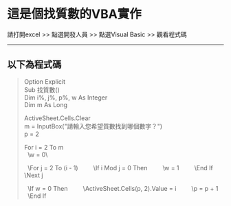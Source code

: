 # 這是個找質數的VBA實作
請打開excel >> 點選開發人員 >> 點選Visual Basic >> 觀看程式碼

---
以下為程式碼
---

>Option Explicit  
>Sub 找質數()  
>Dim i%, j%, p%, w As Integer  
>Dim m As Long  
>  
>ActiveSheet.Cells.Clear  
>m = InputBox("請輸入您希望質數找到哪個數字？")  
>p = 2  
>  
>For i = 2 To m  
>    \w = 0\  
>      
>    \For j = 2 To (i - 1)  
>        \If i Mod j = 0 Then  
>        \w = 1  
>        \End If  
>    \Next j  
>      
>    \If w = 0 Then  
>        \ActiveSheet.Cells(p, 2).Value = i  
>        \p = p + 1  
>    \End If  
